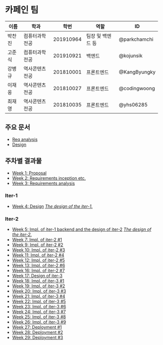 # 카페인 팀

| 이름 | 학과 | 학번 | 역할 | ID |
| --- | --- | --- | --- | --- |
| 박찬진 | 컴퓨터과학전공 | 201910964 | 팀장 및 백엔드 등 | @parkchamchi |
| 고준식 | 컴퓨터과학전공 | 201910921 | 백엔드 | @kojunsik |
| 강병규 | 역사콘텐츠전공 | 201810001 | 프론트엔드 | @KangByungky |
| 이재웅 | 역사콘텐츠전공 | 201810027 | 프론트엔드 | @codingwoong |
| 최재영 | 역사콘텐츠전공 | 201810035 | 프론트엔드 | @yhs06285 |

## 주요 문서
- [Req analysis](req_analysis/req_analysis.md)
- [Design](design/design.md)

## 주차별 결과물
- [Week 1: Proposal](proposal/proposal.md)
- [Week 2: Requirements inception etc.](weekly/week2.md)
- [Week 3: Requirements analysis](req_analysis/req_analysis.md)
### Iter-1
- [Week 4: Design](weekly/week4.md) *[The design of the iter-1.](https://github.com/parkchamchi/GlossySnake/blob/week4/docs/design/design.md)*
### Iter-2
- [Week 5: Impl. of iter-1 backend and the design of iter-2](weekly/week5.md) *[The design of the iter-2.](https://github.com/parkchamchi/GlossySnake/blob/week5/docs/design/design.md)*
- [Week 7: Impl. of iter-2 #1](weekly/week7.md)
- [Week 9: Impl. of iter-2 #2](weekly/week9.md)
- [Week 10: Impl. of iter-2 #3](weekly/week10.md)
- [Week 11: Impl. of iter-2 #4](weekly/week11.md)
- [Week 12: Impl. of iter-2 #5](weekly/week12.md)
- [Week 13: Impl. of iter-2 #6](weekly/week13.md)
- [Week 16: Impl. of iter-2 #7](weekly/week16.md)
- [Week 17: Design of iter-3](weekly/week17.md)
- [Week 18: Impl. of iter-3 #1](weekly/week18.md)
- [Week 19: Impl. of iter-3 #2](weekly/week19.md)
- [Week 20: Impl. of iter-3 #3](weekly/week20.md)
- [Week 21: Impl. of iter-3 #4](weekly/week21.md)
- [Week 22: Impl. of iter-3 #5](weekly/week22.md)
- [Week 23: Impl. of iter-3 #6](weekly/week23.md)
- [Week 24: Impl. of iter-3 #7](weekly/week24.md)
- [Week 25: Impl. of iter-3 #8](weekly/week25.md)
- [Week 26: Impl. of iter-3 #9](weekly/week26.md)
- [Week 27: Deployment #1](weekly/week27.md)
- [Week 28: Deployment #2](weekly/week28.md)
- [Week 29: Deployment #3](weekly/week29.md)